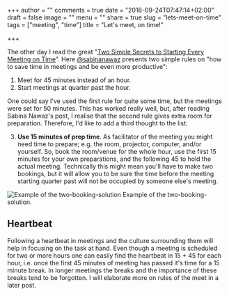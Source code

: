 +++
author = ""
comments = true
date = "2016-09-24T07:47:14+02:00"
draft = false
image = ""
menu = ""
share = true
slug = "lets-meet-on-time"
tags = ["meeting", "time"]
title = "Let's meet, on time!"

+++

The other day I read the great "[Two Simple Secrets to Starting Every Meeting on Time](http://www.inc.com/sabina-nawaz/two-simple-secrets-to-starting-every-meeting-on-time.html)". Here [@sabinanawaz](https://twitter.com/sabinanawaz) presents two simple rules on "how to save time in meetings and be even more productive":

1. Meet for 45 minutes instead of an hour.
2. Start meetings at quarter past the hour.

One could say I've used the first rule for quite some time, but the meetings were set for 50 minutes. This has worked really well, but, after reading Sabina Nawaz's post, I realise that the second rule gives extra room for preparation. Therefore, I'd like to add a third thought to the list:

<ol start="3">
	<li><strong>Use 15 minutes of prep time</strong>. As facilitator of the meeting you might need time to prepare; e.g. the room, projector, computer, and/or yourself. So, book the room/venue for the whole hour, use the first 15 minutes for your own preparations, and the following 45 to hold the actual meeting. Technically this might mean you'll have to make two bookings, but it will allow you to be sure the time before the meeting starting quarter past will not be occupied by someone else's meeting.</li>
</ol>

![Example of the two-booking-solution](/img/post/lets-meet-on-time/Calendar_326x255.png)
<span class="figure-caption">Example of the two-booking-solution.</span>

## Heartbeat

Following a heartbeat in meetings and the culture surrounding them will help in focusing on the task at hand. Even though a meeting is scheduled for two or more hours one can easily find the heartbeat in 15 + 45 for each hour, i.e. once the first 45 minutes of meeting has passed it's time for a 15 minute break. In longer meetings the breaks and the importance of these breaks tend to be forgotten. I will elaborate more on rules of the meet in a later post.
